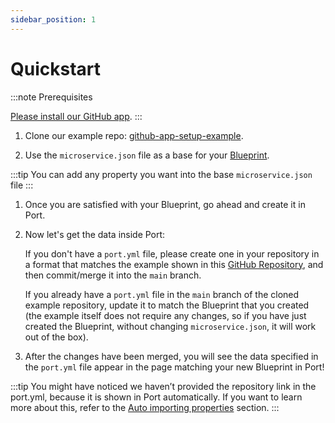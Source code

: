 ```yaml
---
sidebar_position: 1
---
```


# Quickstart

:::note Prerequisites

[Please install our GitHub app](../../git-provider/github-exporter/installation.md).
:::

1. Clone our example repo: [github-app-setup-example](https://github.com/port-labs/github-app-setup-example).

2. Use the `microservice.json` file as a base for your [Blueprint](../../../define-your-data-model/setup-blueprint/setup-blueprint.md).

:::tip
You can add any property you want into the base `microservice.json` file
:::

1. Once you are satisfied with your Blueprint, go ahead and create it in Port.

2. Now let's get the data inside Port:

   If you don't have a `port.yml` file, please create one in your repository in a format that matches the example shown in this [GitHub Repository](https://github.com/port-labs/github-app-setup-example/blob/main/port.yml), and then commit/merge it into the `main` branch.

   If you already have a `port.yml` file in the `main` branch of the cloned example repository, update it to match the Blueprint that you created (the example itself does not require any changes, so if you have just created the Blueprint, without changing `microservice.json`, it will work out of the box).

3. After the changes have been merged, you will see the data specified in the `port.yml` file appear in the page matching your new Blueprint in Port!

:::tip
You might have noticed we haven’t provided the repository link in the port.yml, because it is shown in Port automatically. If you want to learn more about this, refer to the [Auto importing properties](./auto-importing-properties) section.
:::
